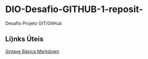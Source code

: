 # DIO-Desafio-GITHUB-1-reposit-

Desafio Projeto GIT/GitHub

## Li)nks  Úteis
[Sintaxe Básica Markdown](https://markdown.net.br/sintaxe-basica/)
